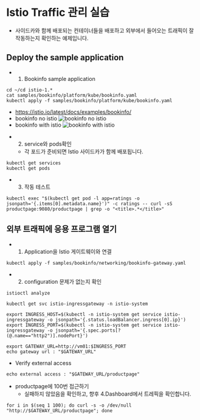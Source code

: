 # Istio Traffic 관리 실습
* 사이드카와 함께 배포되는 컨테이너들을 배포하고 외부에서 들어오는 트래픽이 잘 작동하는지 확인하는 예제입니다. 
## Deploy the sample application
* 1. Bookinfo sample application
```
cd ~/cd istio-1.*
cat samples/bookinfo/platform/kube/bookinfo.yaml
kubectl apply -f samples/bookinfo/platform/kube/bookinfo.yaml
```
  - https://istio.io/latest/docs/examples/bookinfo/
  - bookinfo no istio
  ![bookinfo no istio](https://istio.io/latest/docs/examples/bookinfo/noistio.svg)
  - bookinfo with istio
  ![bookinfo with istio](https://istio.io/latest/docs/examples/bookinfo/withistio.svg)

* 2. service와 pods확인
  - 각 포드가 준비되면 Istio 사이드카가 함께 배포됩니다.
```
kubectl get services
kubectl get pods
```
* 3. 작동 테스트
```
kubectl exec "$(kubectl get pod -l app=ratings -o jsonpath='{.items[0].metadata.name}')" -c ratings -- curl -sS productpage:9080/productpage | grep -o "<title>.*</title>"
```

## 외부 트래픽에 응용 프로그램 열기
* 1. Application을 Istio 게이트웨이와 연결
```
kubectl apply -f samples/bookinfo/networking/bookinfo-gateway.yaml
```
* 2. configuration 문제가 없는지 확인
```
istioctl analyze

kubectl get svc istio-ingressgateway -n istio-system

export INGRESS_HOST=$(kubectl -n istio-system get service istio-ingressgateway -o jsonpath='{.status.loadBalancer.ingress[0].ip}')
export INGRESS_PORT=$(kubectl -n istio-system get service istio-ingressgateway -o jsonpath='{.spec.ports[?(@.name=="http2")].nodePort}')

export GATEWAY_URL=http://vm01:$INGRESS_PORT
echo gateway url : "$GATEWAY_URL"

```

* Verify external access
```
echo external access : "$GATEWAY_URL/productpage"
```

* productpage에 100번 접근하기
  - 실패하지 않았음을 확인하고, 향후 4.Dashboard에서 트레픽을 확인합니다. 
```
for i in $(seq 1 100); do curl -s -o /dev/null "http://$GATEWAY_URL/productpage"; done
```
